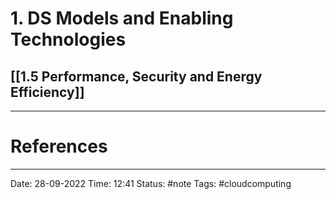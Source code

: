 # 1. DS Models and Enabling Technologies

## [[1.5 Performance, Security and Energy Efficiency]]



---
# References


---
Date: 28-09-2022
Time: 12:41
Status: #note
Tags: #cloudcomputing